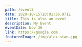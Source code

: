 ```yaml
---
path: /event3
date: 2020-10-15T20:01:36.971Z
title: This is also an event
description: My Event
eventDate: Nov 30
link: https://google.com
featuredImage: /img/alex_stan.jpg
---
```

